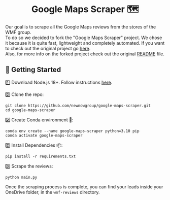 <div align="center" style="margin-top: 0;">
  <h1> Google Maps Scraper 🗺️ </h1>
</div>

 Our goal is to scrape all the Google Maps reviews from the stores of the WMF group. <br>
 To do so we decided to fork the "Google Maps Scraper" project. We chose it because it is quite fast, lightweight and completely automated. If you want to check out the original project go [here](https://github.com/omkarcloud/google-maps-scraper). <br>
Also, for more info on the forked project check out the original [README](README_original.md) file.


## 🚀 Getting Started

1️⃣ Download Node.js 18+. Follow instructions [here](https://nodejs.org/en/download).

2️⃣ Clone the repo:
```shell
git clone https://github.com/newnowgroup/google-maps-scraper.git
cd google-maps-scraper
```

2️⃣ Create Conda environment 🐍:
```shell
conda env create --name google-maps-scraper python=3.10 pip
conda activate google-maps-scraper
```

2️⃣ Install Dependencies 📦:
```shell
pip install -r requirements.txt
```

3️⃣ Scrape the reviews:
```shell
python main.py
```

Once the scraping process is complete, you can find your leads inside your OneDrive folder, in the `wmf-reviews` directory.<br>

